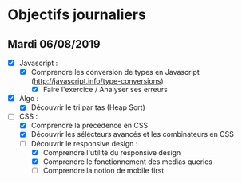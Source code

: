 # Objectifs journaliers

## Mardi 06/08/2019

* [X] Javascript :
  * [X] Comprendre les conversion de types en Javascript (http://javascript.info/type-conversions)
    * [X] Faire l'exercice / Analyser ses erreurs

* [X] Algo : 
  * [X] Découvrir le tri par tas (Heap Sort)

* [ ] CSS : 
    * [X] Comprendre la précédence en CSS
    * [X] Découvrir les sélécteurs avancés et les combinateurs en CSS
    * [ ] Découvrir le responsive design :
        * [X] Comprendre l'utilité du responsive design
        * [X] Comprendre le fonctionnement des medias queries
        * [ ] Comprendre la notion de mobile first
